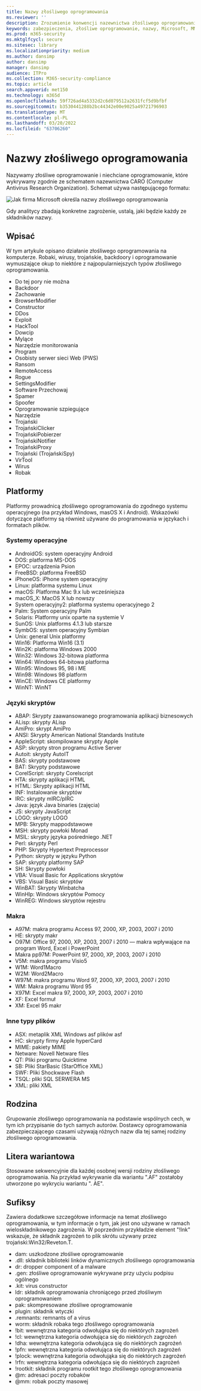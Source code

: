 ```yaml
---
title: Nazwy złośliwego oprogramowania
ms.reviewer: ''
description: Zrozumienie konwencji nazewnictwa złośliwego oprogramowania używanej przez Program antywirusowy Microsoft Defender i innych programów chroniących przed złośliwym kodem firmy Microsoft.
keywords: zabezpieczenia, złośliwe oprogramowanie, nazwy, Microsoft, MMPC, Centrum firmy Microsoft ds. ochrony przed złośliwym oprogramowaniem, WDSI, nazwa złośliwego oprogramowania, prefiks złośliwego oprogramowania, typ złośliwego oprogramowania, nazwa wirusa
ms.prod: m365-security
ms.mktglfcycl: secure
ms.sitesec: library
ms.localizationpriority: medium
ms.author: dansimp
author: dansimp
manager: dansimp
audience: ITPro
ms.collection: M365-security-compliance
ms.topic: article
search.appverid: met150
ms.technology: m365d
ms.openlocfilehash: 59f726ad4a5332d2c6d079512a2631fcf5d9bfbf
ms.sourcegitcommit: b3530441288b2bc44342e00e9025a49721796903
ms.translationtype: MT
ms.contentlocale: pl-PL
ms.lasthandoff: 03/20/2022
ms.locfileid: "63706260"
---
```

# <a name="malware-names"></a>Nazwy złośliwego oprogramowania

Nazywamy złośliwe oprogramowanie i niechciane oprogramowanie, które wykrywamy zgodnie ze schematem nazewnictwa CARO (Computer Antivirus Research Organization). Schemat używa następującego formatu:

![Jak firma Microsoft określa nazwy złośliwego oprogramowania](../../media/security-intelligence-images/naming-malware.png)

Gdy analitycy zbadają konkretne zagrożenie, ustalą, jaki będzie każdy ze składników nazwy.

## <a name="type"></a>Wpisać

W tym artykule opisano działanie złośliwego oprogramowania na komputerze. Robaki, wirusy, trojańskie, backdoory i oprogramowanie wymuszające okup to niektóre z najpopularniejszych typów złośliwego oprogramowania.

* Do tej pory nie można
* Backdoor
* Zachowanie
* BrowserModifier
* Constructor
* DDos
* Exploit
* HackTool
* Dowcip
* Mylące
* Narzędzie monitorowania
* Program
* Osobisty serwer sieci Web (PWS)
* Ransom
* RemoteAccess
* Rogue
* SettingsModifier
* Software Przechowaj
* Spamer
* Spoofer
* Oprogramowanie szpiegujące
* Narzędzie
* Trojański
* TrojańskiClicker
* TrojańskiPobierzer
* TrojańskiNotifier
* TrojańskiProxy
* Trojański (TrojańskiSpy)
* VirTool
* Wirus
* Robak

## <a name="platforms"></a>Platformy

Platformy prowadnicą złośliwego oprogramowania do zgodnego systemu operacyjnego (na przykład Windows, masOS X i Android). Wskazówki dotyczące platformy są również używane do programowania w językach i formatach plików.

### <a name="operating-systems"></a>Systemy operacyjne

* AndroidOS: system operacyjny Android
* DOS: platforma MS-DOS
* EPOC: urządzenia Psion
* FreeBSD: platforma FreeBSD
* iPhoneOS: iPhone system operacyjny
* Linux: platforma systemu Linux
* macOS: Platforma Mac 9.x lub wcześniejsza
* macOS_X: MacOS X lub nowszy
* System operacyjny2: platforma systemu operacyjnego 2
* Palm: System operacyjny Palm
* Solaris: Platformy unix oparte na systemie V
* SunOS: Unix platforms 4.1.3 lub starsze
* SymbOS: system operacyjny Symbian
* Unix: general Unix platformy
* Win16: Platforma Win16 (3.1)
* Win2K: platforma Windows 2000
* Win32: Windows 32-bitowa platforma
* Win64: Windows 64-bitowa platforma
* Win95: Windows 95, 98 i ME
* Win98: Windows 98 platform
* WinCE: Windows CE platformy
* WinNT: WinNT

### <a name="scripting-languages"></a>Języki skryptów

* ABAP: Skrypty zaawansowanego programowania aplikacji biznesowych
* ALisp: skrypty ALisp
* AmiPro: skrypt AmiPro
* ANSI: Skrypty American National Standards Institute
* AppleScript: skompilowane skrypty Apple
* ASP: skrypty stron programu Active Server
* Autoit: skrypty AutoIT
* BAS: skrypty podstawowe
* BAT: Skrypty podstawowe
* CorelScript: skrypty Corelscript
* HTA: skrypty aplikacji HTML
* HTML: Skrypty aplikacji HTML
* INF: Instalowanie skryptów
* IRC: skrypty mIRC/pIRC
* Java: język Java binaries (zajęcia)
* JS: skrypty JavaScript
* LOGO: skrypty LOGO
* MPB: Skrypty mappodstawowe
* MSH: skrypty powłoki Monad
* MSIL: skrypty języka pośredniego .NET
* Perl: skrypty Perl
* PHP: Skrypty Hypertext Preprocessor
* Python: skrypty w języku Python
* SAP: skrypty platformy SAP
* SH: Skrypty powłoki
* VBA: Visual Basic for Applications skryptów
* VBS: Visual Basic skryptów
* WinBAT: Skrypty Winbatcha
* WinHlp: Windows skryptów Pomocy
* WinREG: Windows skryptów rejestru

### <a name="macros"></a>Makra

* A97M: makra programu Access 97, 2000, XP, 2003, 2007 i 2010
* HE: skrypty makr
* O97M: Office 97, 2000, XP, 2003, 2007 i 2010 — makra wpływające na program Word, Excel i PowerPoint
* Makra pp97M: PowerPoint 97, 2000, XP, 2003, 2007 i 2010
* V5M: makra programu Visio5
* W1M: Word1Macro
* W2M: Word2Macro
* W97M: makra programu Word 97, 2000, XP, 2003, 2007 i 2010
* WM: Makra programu Word 95
* X97M: Excel makra 97, 2000, XP, 2003, 2007 i 2010
* XF: Excel formuł
* XM: Excel 95 makr

### <a name="other-file-types"></a>Inne typy plików

* ASX: metaplik XML Windows asf plików asf
* HC: skrypty firmy Apple hyperCard
* MIME: pakiety MIME
* Netware: Novell Netware files
* QT: Pliki programu Quicktime
* SB: Pliki StarBasic (StarOffice XML)
* SWF: Pliki Shockwave Flash
* TSQL: pliki SQL SERWERA MS
* XML: pliki XML

## <a name="family"></a>Rodzina

Grupowanie złośliwego oprogramowania na podstawie wspólnych cech, w tym ich przypisanie do tych samych autorów. Dostawcy oprogramowania zabezpieczającego czasami używają różnych nazw dla tej samej rodziny złośliwego oprogramowania.

## <a name="variant-letter"></a>Litera wariantowa

Stosowane sekwencyjnie dla każdej osobnej wersji rodziny złośliwego oprogramowania. Na przykład wykrywanie dla wariantu ".AF" zostałoby utworzone po wykryciu wariantu ". AE".

## <a name="suffixes"></a>Sufiksy

Zawiera dodatkowe szczegółowe informacje na temat złośliwego oprogramowania, w tym informacje o tym, jak jest ono używane w ramach wieloskładnikowego zagrożenia. W poprzednim przykładzie element "!lnk" wskazuje, że składnik zagrożeń to plik skrótu używany przez trojański:Win32/Reveton.T.

* dam: uszkodzone złośliwe oprogramowanie
* .dll: składnik biblioteki linków dynamicznych złośliwego oprogramowania
* dr: dropper component of a malware
* .gen: złośliwe oprogramowanie wykrywane przy użyciu podpisu ogólnego
* .kit: virus constructor
* ldr: składnik oprogramowania chroniącego przed złośliwym oprogramowaniem
* pak: skompresowane złośliwe oprogramowanie
* plugin: składnik wtyczki
* .remnants: remnants of a virus
* worm: składnik robaka tego złośliwego oprogramowania
* !bit: wewnętrzna kategoria odwołująka się do niektórych zagrożeń
* !cl: wewnętrzna kategoria odwołująca się do niektórych zagrożeń
* !dha: wewnętrzna kategoria odwołująca się do niektórych zagrożeń
* !pfn: wewnętrzna kategoria odwołująca się do niektórych zagrożeń
* !plock: wewnętrzna kategoria odwołująka się do niektórych zagrożeń
* !rfn: wewnętrzna kategoria odwołująca się do niektórych zagrożeń
* !rootkit: składnik programu rootkit tego złośliwego oprogramowania
* @m: adresaci poczty robaków
* @mm: robak poczty masowej

